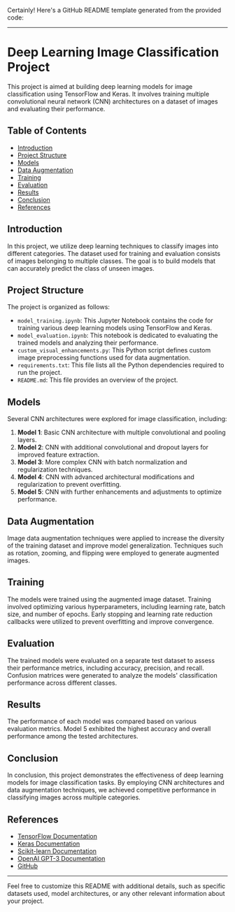 Certainly! Here's a GitHub README template generated from the provided code:

---

# Deep Learning Image Classification Project

This project is aimed at building deep learning models for image classification using TensorFlow and Keras. It involves training multiple convolutional neural network (CNN) architectures on a dataset of images and evaluating their performance.

## Table of Contents

- [Introduction](#introduction)
- [Project Structure](#project-structure)
- [Models](#models)
- [Data Augmentation](#data-augmentation)
- [Training](#training)
- [Evaluation](#evaluation)
- [Results](#results)
- [Conclusion](#conclusion)
- [References](#references)

## Introduction

In this project, we utilize deep learning techniques to classify images into different categories. The dataset used for training and evaluation consists of images belonging to multiple classes. The goal is to build models that can accurately predict the class of unseen images.

## Project Structure

The project is organized as follows:

- `model_training.ipynb`: This Jupyter Notebook contains the code for training various deep learning models using TensorFlow and Keras.
- `model_evaluation.ipynb`: This notebook is dedicated to evaluating the trained models and analyzing their performance.
- `custom_visual_enhancements.py`: This Python script defines custom image preprocessing functions used for data augmentation.
- `requirements.txt`: This file lists all the Python dependencies required to run the project.
- `README.md`: This file provides an overview of the project.

## Models

Several CNN architectures were explored for image classification, including:

1. **Model 1**: Basic CNN architecture with multiple convolutional and pooling layers.
2. **Model 2**: CNN with additional convolutional and dropout layers for improved feature extraction.
3. **Model 3**: More complex CNN with batch normalization and regularization techniques.
4. **Model 4**: CNN with advanced architectural modifications and regularization to prevent overfitting.
5. **Model 5**: CNN with further enhancements and adjustments to optimize performance.

## Data Augmentation

Image data augmentation techniques were applied to increase the diversity of the training dataset and improve model generalization. Techniques such as rotation, zooming, and flipping were employed to generate augmented images.

## Training

The models were trained using the augmented image dataset. Training involved optimizing various hyperparameters, including learning rate, batch size, and number of epochs. Early stopping and learning rate reduction callbacks were utilized to prevent overfitting and improve convergence.

## Evaluation

The trained models were evaluated on a separate test dataset to assess their performance metrics, including accuracy, precision, and recall. Confusion matrices were generated to analyze the models' classification performance across different classes.

## Results

The performance of each model was compared based on various evaluation metrics. Model 5 exhibited the highest accuracy and overall performance among the tested architectures.

## Conclusion

In conclusion, this project demonstrates the effectiveness of deep learning models for image classification tasks. By employing CNN architectures and data augmentation techniques, we achieved competitive performance in classifying images across multiple categories.

## References

- [TensorFlow Documentation](https://www.tensorflow.org/)
- [Keras Documentation](https://keras.io/)
- [Scikit-learn Documentation](https://scikit-learn.org/)
- [OpenAI GPT-3 Documentation](https://beta.openai.com/docs/)
- [GitHub](https://github.com/)

---

Feel free to customize this README with additional details, such as specific datasets used, model architectures, or any other relevant information about your project.
